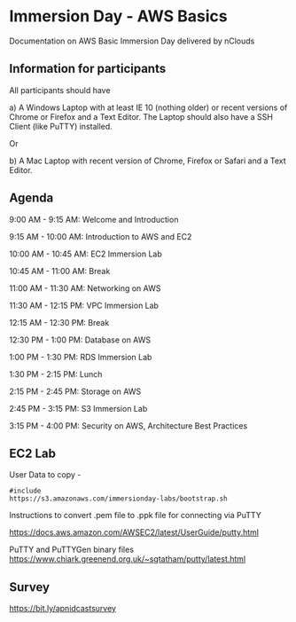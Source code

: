 # Immersion Day  - AWS Basics

Documentation on AWS Basic Immersion Day delivered by nClouds


## Information for participants

All participants should have 

a) A Windows Laptop with at least IE 10 (nothing older) or recent versions of Chrome or Firefox and a Text Editor. The Laptop should also have a SSH Client (like PuTTY) installed.

Or

b) A Mac Laptop with recent version of Chrome, Firefox or Safari and a Text Editor.


## Agenda

9:00 AM - 9:15 AM: Welcome and Introduction

9:15 AM - 10:00 AM: Introduction to AWS and EC2

10:00 AM - 10:45 AM: EC2 Immersion Lab

10:45 AM - 11:00 AM: Break


11:00 AM - 11:30 AM: Networking on AWS

11:30 AM - 12:15 PM: VPC Immersion Lab

12:15 AM - 12:30 PM: Break


12:30 PM - 1:00 PM: Database on AWS

1:00 PM - 1:30 PM: RDS Immersion Lab


1:30 PM - 2:15 PM: Lunch


2:15 PM - 2:45 PM: Storage on AWS

2:45 PM - 3:15 PM: S3 Immersion Lab

3:15 PM - 4:00 PM: Security on AWS, Architecture Best Practices





## EC2 Lab

User Data to copy -


    #include
    https://s3.amazonaws.com/immersionday-labs/bootstrap.sh


Instructions to convert .pem file to .ppk file for connecting via PuTTY

https://docs.aws.amazon.com/AWSEC2/latest/UserGuide/putty.html

PuTTY and PuTTYGen binary files 
https://www.chiark.greenend.org.uk/~sgtatham/putty/latest.html


## Survey

https://bit.ly/apnidcastsurvey
